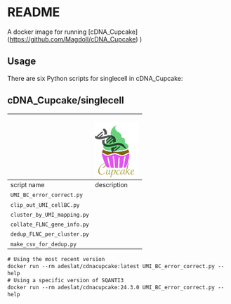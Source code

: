 
# README

A docker image for running [cDNA_Cupcake] (https://github.com/Magdoll/cDNA_Cupcake)
)

## Usage

There are six Python scripts for singlecell in cDNA_Cupcake:

## cDNA_Cupcake/singlecell
|   | <p align="center"><img src="https://github.com/Magdoll/images_public/blob/master/logos/Cupcake_logo.png" width="100" align="right"></p> |
|--|--|
| script name | description |
| `UMI_BC_error_correct.py` | |
| `clip_out_UMI_cellBC.py` | |
| `cluster_by_UMI_mapping.py` | |
| `collate_FLNC_gene_info.py`| |
| `dedup_FLNC_per_cluster.py`| |
| `make_csv_for_dedup.py`| |


```
# Using the most recent version
docker run --rm adeslat/cdnacupcake:latest UMI_BC_error_correct.py --help
# Using a specific version of SQANTI3
docker run --rm adeslat/cdnacupcake:24.3.0 UMI_BC_error_correct.py --help
```

